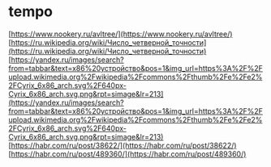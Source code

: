 # tempo

[https://www.nookery.ru/avltree/](https://www.nookery.ru/avltree/)
[https://ru.wikipedia.org/wiki/Число_четверной_точности](https://ru.wikipedia.org/wiki/Число_четверной_точности)
[https://yandex.ru/images/search?from=tabbar&text=x86%20устройство&pos=1&img_url=https%3A%2F%2Fupload.wikimedia.org%2Fwikipedia%2Fcommons%2Fthumb%2Fe%2Fe2%2FCyrix_6x86_arch.svg%2F640px-Cyrix_6x86_arch.svg.png&rpt=simage&lr=213](https://yandex.ru/images/search?from=tabbar&text=x86%20устройство&pos=1&img_url=https%3A%2F%2Fupload.wikimedia.org%2Fwikipedia%2Fcommons%2Fthumb%2Fe%2Fe2%2FCyrix_6x86_arch.svg%2F640px-Cyrix_6x86_arch.svg.png&rpt=simage&lr=213)
[https://habr.com/ru/post/38622/](https://habr.com/ru/post/38622/)
[https://habr.com/ru/post/489360/](https://habr.com/ru/post/489360/)
